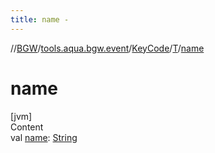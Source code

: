 ```yaml
---
title: name -
---
```

//[BGW](../../../../index.md)/[tools.aqua.bgw.event](../../index.md)/[KeyCode](../index.md)/[T](index.md)/[name](name.md)



# name  
[jvm]  
Content  
val [name](name.md): [String](https://kotlinlang.org/api/latest/jvm/stdlib/kotlin/-string/index.html)  




